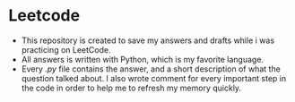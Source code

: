 # Leetcode
- This repository is created to save my answers and drafts while i was practicing on LeetCode.
- All answers is written with Python, which is my favorite language.
- Every *.py* file contains the answer, and a short description of what the question talked about. I also wrote comment for every important step in the code in order to help me to refresh my memory quickly.

